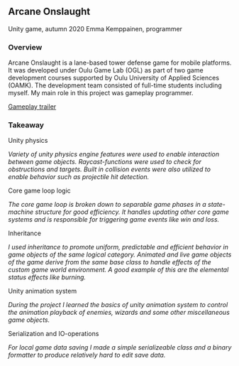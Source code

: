 ## Arcane Onslaught

Unity game, autumn 2020
Emma Kemppainen, programmer

### Overview

Arcane Onslaught is a lane-based tower defense game for mobile platforms. It was developed under Oulu Game Lab (OGL) as part of two game development courses supported by Oulu University of Applied Sciences (OAMK). The development team consisted of full-time students including myself. My main role in this project was gameplay programmer.

[Gameplay trailer](https://www.youtube.com/watch?v=7l2r3sZqLxc)

### Takeaway

Unity physics

_Variety of unity physics engine features were used to enable interaction between game objects. Raycast-functions were used to check for obstructions and targets. Built in collision events were also utilized to enable behavior such as projectile hit detection._

Core game loop logic

_The core game loop is broken down to separable game phases in a state-machine structure for good efficiency. It handles updating other core game systems and is responsible for triggering game events like win and loss._

Inheritance

_I used inheritance to promote uniform, predictable and efficient behavior in game objects of the same logical category. Animated and live game objects of the game derive from the same base class to handle effects of the custom game world environment. A good example of this are the elemental status effects like burning._

Unity animation system

_During the project I learned the basics of unity animation system to control the animation playback of enemies, wizards and some other miscellaneous game objects._

Serialization and IO-operations

_For local game data saving I made a simple serializeable class and a binary formatter to produce relatively hard to edit save data._
